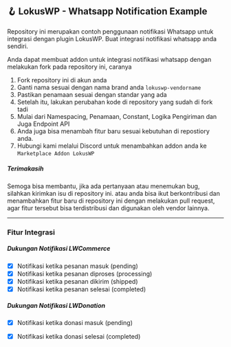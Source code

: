 ## 🪝 LokusWP - Whatsapp Notification Example
Repository ini merupakan contoh penggunaan notifikasi Whatsapp untuk integrasi dengan plugin LokusWP.
Buat integrasi notifikasi whatsapp anda sendiri.

Anda dapat membuat addon untuk integrasi notifikasi whatsapp dengan melakukan fork
pada repository ini, caranya

1. Fork repository ini di akun anda
2. Ganti nama sesuai dengan nama brand anda `lokuswp-vendorname`
3. Pastikan penamaan sesuai dengan standar yang ada
4. Setelah itu, lakukan perubahan kode di repository yang sudah di fork tadi
5. Mulai dari Namespacing, Penamaan, Constant, Logika Pengiriman dan Juga Endpoint API
6. Anda juga bisa menambah fitur baru sesuai kebutuhan di repostiory anda.
7. Hubungi kami melalui Discord untuk menambahkan addon anda ke `Marketplace Addon LokusWP`

##### Terimakasih

Semoga bisa membantu, jika ada pertanyaan atau menemukan bug, silahkan
kirimkan isu di repository ini. atau anda bisa ikut berkontribusi dan  menambahkan fitur baru di repository ini dengan melakukan pull request, agar fitur tersebut bisa terdistribusi dan digunakan
oleh vendor lainnya.

<hr>

### Fitur Integrasi
##### Dukungan Notifikasi LWCommerce
- [X] Notifikasi ketika pesanan masuk (pending)
- [X] Notifikasi ketika pesanan diproses (processing)
- [X] Notifikasi ketika pesanan dikirim (shipped)
- [X] Notifikasi ketika pesanan selesai (completed)

##### Dukungan Notifikasi LWDonation
- [X] Notifikasi ketika donasi masuk (pending)
- [X] Notifikasi ketika donasi selesai (completed)


